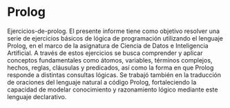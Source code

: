 # Prolog

Ejercicios-de-prolog. El presente informe tiene como objetivo resolver una serie de ejercicios básicos de lógica de programación utilizando el lenguaje Prolog, en el marco de la asignatura de Ciencia de Datos e Inteligencia Artificial. A través de estos ejercicios se busca comprender y aplicar conceptos fundamentales como átomos, variables, términos complejos, hechos, reglas, cláusulas y predicados, así como la forma en que Prolog responde a distintas consultas lógicas. Se trabajó también en la traducción de oraciones del lenguaje natural a código Prolog, fortaleciendo la capacidad de modelar conocimiento y razonamiento lógico mediante este lenguaje declarativo.
